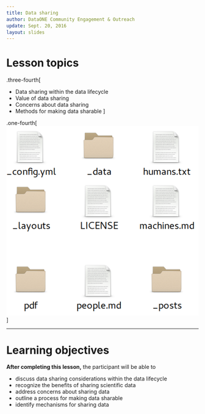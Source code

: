 ```yaml
---
title: Data sharing
author: DataONE Community Engagement & Outreach
update: Sept. 20, 2016
layout: slides
---
```


# Lesson topics

.three-fourth[
- Data sharing within the data lifecycle
- Value of data sharing
- Concerns about data sharing
- Methods for making data sharable
]

.one-fourth[
![Folders picture](images/folders.png)
]

---

# Learning objectives


**After completing this lesson,** the participant will be able to

- discuss data sharing considerations within the data lifecycle
- recognize the benefits of sharing scientific data
- address concerns about sharing data
- outline a process for making data sharable
- identify mechanisms for sharing data
